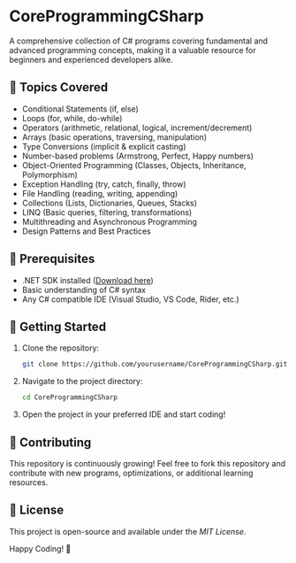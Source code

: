 # CoreProgrammingCSharp

A comprehensive collection of C# programs covering fundamental and advanced programming concepts, making it a valuable resource for beginners and experienced developers alike.

## 📌 Topics Covered
- Conditional Statements (if, else)
- Loops (for, while, do-while)
- Operators (arithmetic, relational, logical, increment/decrement)
- Arrays (basic operations, traversing, manipulation)
- Type Conversions (implicit & explicit casting)
- Number-based problems (Armstrong, Perfect, Happy numbers)
- Object-Oriented Programming (Classes, Objects, Inheritance, Polymorphism)
- Exception Handling (try, catch, finally, throw)
- File Handling (reading, writing, appending)
- Collections (Lists, Dictionaries, Queues, Stacks)
- LINQ (Basic queries, filtering, transformations)
- Multithreading and Asynchronous Programming
- Design Patterns and Best Practices

## 🔧 Prerequisites
- .NET SDK installed ([Download here](https://dotnet.microsoft.com/en-us/download))
- Basic understanding of C# syntax
- Any C# compatible IDE (Visual Studio, VS Code, Rider, etc.)

## 🚀 Getting Started
1. Clone the repository:
   ```sh
   git clone https://github.com/yourusername/CoreProgrammingCSharp.git
   ```
   
2. Navigate to the project directory:
   ```sh
   cd CoreProgrammingCSharp
   ```
   
3. Open the project in your preferred IDE and start coding!

## 🤝 Contributing
This repository is continuously growing! Feel free to fork this repository and contribute with new programs, optimizations, or additional learning resources.

## 📜 License
This project is open-source and available under the *MIT License*.

Happy Coding! 🎯
